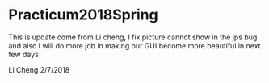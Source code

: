 # Practicum2018Spring
This is update come from Li cheng, I fix picture cannot show in the jps bug and also I will do more job in making our GUI become more beautiful in next few days

Li Cheng 
2/7/2018  

